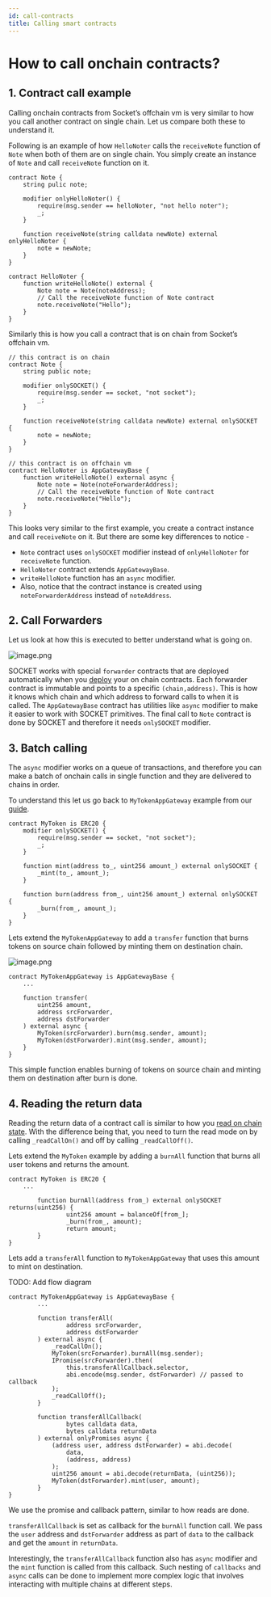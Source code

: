 ```yaml
---
id: call-contracts
title: Calling smart contracts
---
```


# How to call onchain contracts?

## 1. Contract call example

Calling onchain contracts from Socket’s offchain vm is very similar to how you call another contract on single chain. Let us compare both these to understand it.

Following is an example of how `HelloNoter` calls the `receiveNote` function of `Note` when both of them are on single chain. You simply create an instance of `Note` and call `receiveNote` function on it.

```solidity
contract Note {
    string pulic note;

    modifier onlyHelloNoter() {
        require(msg.sender == helloNoter, "not hello noter");
        _;
    }

    function receiveNote(string calldata newNote) external onlyHelloNoter {
        note = newNote;
    }
}

contract HelloNoter {
    function writeHelloNote() external {
        Note note = Note(noteAddress);
        // Call the receiveNote function of Note contract
        note.receiveNote("Hello");
    }
}
```

Similarly this is how you call a contract that is on chain from Socket’s offchain vm.

```solidity
// this contract is on chain
contract Note {
    string public note;

    modifier onlySOCKET() {
        require(msg.sender == socket, "not socket");
        _;
    }

    function receiveNote(string calldata newNote) external onlySOCKET {
        note = newNote;
    }
}

// this contract is on offchain vm
contract HelloNoter is AppGatewayBase {
    function writeHelloNote() external async {
        Note note = Note(noteForwarderAddress);
        // Call the receiveNote function of Note contract
        note.receiveNote("Hello");
    }
}
```

This looks very similar to the first example, you create a contract instance and call `receiveNote` on it. But there are some key differences to notice -

- `Note` contract uses `onlySOCKET` modifier instead of `onlyHelloNoter` for `receiveNote` function.
- `HelloNoter` contract extends `AppGatewayBase`.
- `writeHelloNote` function has an `async` modifier.
- Also, notice that the contract instance is created using `noteForwarderAddress` instead of `noteAddress`.

## 2. Call Forwarders

Let us look at how this is executed to better understand what is going on.

![image.png](../static/img/write1.png)

SOCKET works with special `forwarder` contracts that are deployed automatically when you [deploy](/deploy) your on chain contracts. Each forwarder contract is immutable and points to a specific `(chain,address)`. This is how it knows which chain and which address to forward calls to when it is called. The `AppGatewayBase` contract has utilities like `async` modifier to make it easier to work with SOCKET primitives. The final call to `Note` contract is done by SOCKET and therefore it needs `onlySOCKET` modifier.

## 3. Batch calling

The `async` modifier works on a queue of transactions, and therefore you can make a batch of onchain calls in single function and they are delivered to chains in order.

To understand this let us go back to `MyTokenAppGateway` example from our [guide](/writing-apps).

```solidity
contract MyToken is ERC20 {
    modifier onlySOCKET() {
        require(msg.sender == socket, "not socket");
        _;
    }

    function mint(address to_, uint256 amount_) external onlySOCKET {
        _mint(to_, amount_);
    }

    function burn(address from_, uint256 amount_) external onlySOCKET {
        _burn(from_, amount_);
    }
}
```

Lets extend the `MyTokenAppGateway` to add a `transfer` function that burns tokens on source chain followed by minting them on destination chain.

![image.png](../static/img/write2.png)

```solidity
contract MyTokenAppGateway is AppGatewayBase {
    ...

    function transfer(
        uint256 amount,
        address srcForwarder,
        address dstForwarder
    ) external async {
        MyToken(srcForwarder).burn(msg.sender, amount);
        MyToken(dstForwarder).mint(msg.sender, amount);
    }
}
```

This simple function enables burning of tokens on source chain and minting them on destination after burn is done.

## 4. Reading the return data

Reading the return data of a contract call is similar to how you [read on chain state](/read). With the difference being that, you need to turn the read mode on by calling `_readCallOn()` and off by calling `_readCallOff()`.

Lets extend the `MyToken` example by adding a `burnAll` function that burns all user tokens and returns the amount.

```solidity
contract MyToken is ERC20 {
    ...

        function burnAll(address from_) external onlySOCKET returns(uint256) {
                uint256 amount = balanceOf[from_];
                _burn(from_, amount);
                return amount;
        }
}
```

Lets add a `transferAll` function to `MyTokenAppGateway` that uses this amount to mint on destination.

TODO: Add flow diagram

```solidity
contract MyTokenAppGateway is AppGatewayBase {
        ...

        function transferAll(
                address srcForwarder,
                address dstForwarder    
        ) external async {
            _readCallOn();
            MyToken(srcForwarder).burnAll(msg.sender);
            IPromise(srcForwarder).then(
                this.transferAllCallback.selector,
                abi.encode(msg.sender, dstForwarder) // passed to callback
            );
            _readCallOff();
        }

        function transferAllCallback(
                bytes calldata data,
                bytes calldata returnData
        ) external onlyPromises async {
            (address user, address dstForwarder) = abi.decode(
                data,
                (address, address)
            );
            uint256 amount = abi.decode(returnData, (uint256));
            MyToken(dstForwarder).mint(user, amount);
        }
}
```

We use the promise and callback pattern, similar to how reads are done.

`transferAllCallback` is set as callback for the `burnAll` function call. We pass the `user` address and `dstForwarder` address as part of `data` to the callback and get the `amount` in `returnData`.

Interestingly, the `transferAllCallback` function also has `async` modifier and the `mint` function is called from this callback. Such nesting of `callbacks` and `async` calls can be done to implement more complex logic that involves interacting with multiple chains at different steps.
